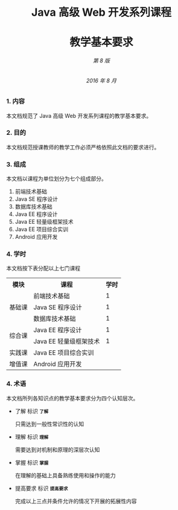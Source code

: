 # <center>Java 高级 Web 开发系列课程</center> 
# <center>教学基本要求</center> 
###### <center>第 8 版</center>
###### <center>2016 年 8 月</center>

### 1. 内容

本文档规范了 Java 高级 Web 开发系列课程的教学基本要求。

### 2. 目的

本文档规范授课教师的教学工作必须严格依照此文档的要求进行。

### 3. 组成

本文档以课程为单位划分为七个组成部分。

1. 前端技术基础
2. Java SE 程序设计
3. 数据库技术基础
4. Java EE 程序设计
5. Java EE 轻量级框架技术
6. Java EE 项目综合实训
7. Android 应用开发

### 4. 学时

本文档按下表分配以上七门课程

<table>
  <tr>
    <th>模块</th>
    <th>课程</th>
    <th>学时</th>
  </tr>
  <tr>
    <td rowspan="3">基础课</td>
    <td>前端技术基础</td>
    <td>1</td>
  </tr>
  <tr>
    <td>Java SE 程序设计</td>
    <td>1</td>
  </tr>
  <tr>
    <td>数据库技术基础</td>
    <td>1</td>
  </tr>
  <tr>
    <td rowspan="2">综合课</td>
    <td>Java EE 程序设计</td>
    <td>1</td>
  </tr>
  <tr>
    <td>Java EE 轻量级框架技术</td>
    <td>1</td>
  <tr>
  <tr>
    <td rolspan="2">实践课</td>
    <td>Java EE 项目综合实训</td>
  </tr>
  <tr>
    <td rolspan="2">增值课</td>
    <td>Android 应用开发</td>
  </tr>
</table>

### 4. 术语

本文档所列各知识点的教学基本要求分为四个认知层次。

- 了解 标识 **`了解`**

  只需达到一般性常识性的认知

- 理解 标识 **`理解`**

  需要达到对机制和原理的深层次认知
  
- 掌握 标识 **`掌握`**

  在理解的基础上具备熟练使用和操作的能力
  
- 提高要求 标识 **`提高要求`**

  完成以上三点并条件允许的情况下开展的拓展性内容